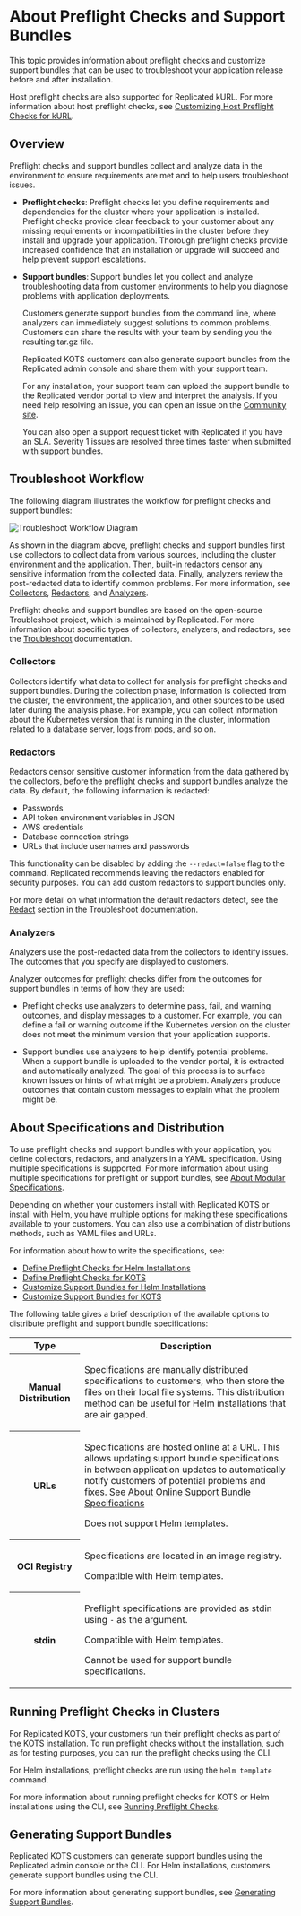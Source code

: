 # About Preflight Checks and Support Bundles

This topic provides information about preflight checks and customize support
bundles that can be used to troubleshoot your application release before and after installation.

Host preflight checks are also supported for Replicated kURL. For more information about host preflight checks, see [Customizing Host Preflight Checks for kURL](preflight-host-preflights).

## Overview

Preflight checks and support bundles collect and analyze data in the environment to ensure requirements are met and to help users troubleshoot issues.

* **Preflight checks**: Preflight checks let you define requirements and dependencies for the cluster
where your application is installed. Preflight checks provide clear
feedback to your customer about any missing requirements or incompatibilities in
the cluster before they install and upgrade your application. Thorough preflight checks provide increased confidence that an installation or upgrade will succeed and help prevent support escalations.

* **Support bundles**: Support bundles let you collect and analyze troubleshooting data
from customer environments to help you diagnose problems with application
deployments.

  Customers generate support bundles from the command line, where analyzers can immediately suggest solutions to common problems. Customers can share the results with your team by sending you the resulting tar.gz file.
  
  Replicated KOTS customers can also generate support bundles from the Replicated admin console and share them with your support team.

  For any installation, your support team can upload the support bundle to the Replicated vendor portal to view and interpret the analysis. If you need help resolving an issue, you can open an issue on the [Community site](https://community.replicated.com/). 
  
  You can also open a support request ticket with Replicated if you have an SLA. Severity 1 issues are resolved three times faster when submitted with support bundles.

## Troubleshoot Workflow

The following diagram illustrates the workflow for preflight checks and support bundles:

![Troubleshoot Workflow Diagram](/images/troubleshoot-workflow-diagram.png)

As shown in the diagram above, preflight checks and support bundles first use collectors to collect data from various sources, including the cluster environment and the application. Then, built-in redactors censor any sensitive information from the collected data. Finally, analyzers review the post-redacted data to identify common problems. For more information, see [Collectors](#collectors), [Redactors](#redactors), and [Analyzers](#analyzers).

Preflight checks and support bundles are based on the open-source Troubleshoot project, which is maintained by Replicated. For more information about specific types of collectors, analyzers, and redactors, see the [Troubleshoot](https://troubleshoot.sh/) documentation.

### Collectors
Collectors identify what data to collect for analysis for preflight checks and support bundles. During the collection phase, information is collected from the cluster, the environment, the application, and other sources to be used later during the analysis phase. For example, you can collect information about the Kubernetes version that is running in the cluster, information related to a database server, logs from pods, and so on.

### Redactors
Redactors censor sensitive customer information from the data gathered by the collectors, before the preflight checks and support bundles analyze the data. By default, the following information is redacted:

- Passwords
- API token environment variables in JSON
- AWS credentials
- Database connection strings
- URLs that include usernames and passwords

This functionality can be disabled by adding the `--redact=false` flag to the command. Replicated recommends leaving the redactors enabled for security purposes. You can add custom redactors to support bundles only.

For more detail on what information the default redactors detect, see the [Redact](https://troubleshoot.sh/docs/redact/) section in the Troubleshoot documentation.

### Analyzers
Analyzers use the post-redacted data from the collectors to identify issues. The outcomes that you specify are displayed to customers.

Analyzer outcomes for preflight checks differ from the outcomes for support bundles in terms of how they are used:

- Preflight checks use analyzers to determine pass, fail, and warning outcomes, and display messages to a customer. For example, you can define a fail or warning outcome if the Kubernetes version on the cluster does not meet the minimum version that your application supports.

- Support bundles use analyzers to help identify potential problems. When a support bundle is uploaded to the vendor portal, it is extracted and automatically analyzed. The goal of this process is to surface known issues or hints of what might be a problem. Analyzers produce outcomes that contain custom messages to explain what the problem might be.

## About Specifications and Distribution

To use preflight checks and support bundles with your application, you define collectors, redactors, and analyzers in a YAML specification. Using multiple specifications is supported. For more information about using multiple specifications for preflight or support bundles, see [About Modular Specifications](support-modular-support-bundle-specs).

Depending on whether your customers install with Replicated KOTS or install with Helm, you have multiple options for making these specifications available to your customers. You can also use a combination of distributions methods, such as YAML files and URLs.

For information about how to write the specifications, see:
  
  - [Define Preflight Checks for Helm Installations](preflight-helm-defining)
  - [Define Preflight Checks for KOTS](preflight-kots-defining)
  - [Customize Support Bundles for Helm Installations](support-bundle-helm-customizing)
  - [Customize Support Bundles for KOTS](support-bundles-kots-customizing)

The following table gives a brief description of the available options to distribute preflight and support bundle specifications:

<table>
    <tr>
      <th width="25%">Type</th>
      <th width="75%">Description</th>
    </tr>
    <tr>
      <th>Manual Distribution</th>
      <td><p>Specifications are manually distributed specifications to customers, who then store the files on their local file systems. This distribution method can be useful for Helm installations that are air gapped.</p></td>
    </tr>
    <tr>
      <th>URLs</th>
      <td><p>Specifications are hosted online at a URL. This allows updating support bundle specifications in between application updates to automatically notify customers of potential problems and fixes. See <a href="support-online-support-bundle-specs">About Online Support Bundle Specifications</a></p><p>Does not support Helm templates.</p></td>
    </tr>
    <tr>
      <th>OCI Registry</th>
      <td><p>Specifications are located in an image registry.</p><p>Compatible with Helm templates.</p></td>
    </tr>
    <tr>
      <th>stdin</th>
      <td><p>Preflight specifications are provided as stdin using <code>-</code> as the argument.</p><p>Compatible with Helm templates.</p><p>Cannot be used for support bundle specifications.</p></td>
    </tr>
  </table>

## Running Preflight Checks in Clusters

For Replicated KOTS, your customers run their preflight checks as part of the KOTS installation. To run preflight checks without the installation, such as for testing purposes, you can run the preflight checks using the CLI.

For Helm installations, preflight checks are run using the `helm template` command.

For more information about running preflight checks for KOTS or Helm installations using the CLI, see [Running Preflight Checks](preflight-running).

## Generating Support Bundles

Replicated KOTS customers can generate support bundles using the Replicated admin console or the CLI. For Helm installations, customers generate support bundles using the CLI.

For more information about generating support bundles, see [Generating Support Bundles](support-bundle-generating).